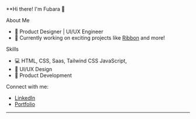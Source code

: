 **Hi there! I'm Fubara 👋

About Me
- 💼 Product Designer | UI/UX Engineer
- 🌱 Currently working on exciting projects like [Ribbon](https://ribbontms.com) and more!

Skills
- 💻 HTML, CSS, Saas, Tailwind CSS JavaScript,
- 🎨 UI/UX Design
- 🚀 Product Development

Connect with me:
- [LinkedIn](https://www.linkedin.com/in/fubara-dickson)
- [Portfolio](https://fubaradickson.vercel.app)
******
